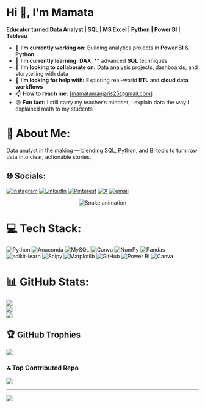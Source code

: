 # Hi 👋, I'm Mamata
**Educator turned Data Analyst | SQL | MS Excel | Python | Power BI | Tableau**

- 🔭 **I’m currently working on:** Building analytics projects in **Power BI** & **Python**  
- 🌱 **I’m currently learning:** **DAX**, ** advanced **SQL** techniques  
- 👯 **I’m looking to collaborate on:** Data analysis projects, dashboards, and storytelling with data  
- 🤔 **I’m looking for help with:** Exploring real-world **ETL** and **cloud data workflows**  
- 📫 **How to reach me:** [mamatamanjaris25@gmail.com]  
- 😄 **Fun fact:** I still carry my teacher’s mindset, I explain data the way I explained math to my students  


# 💫 About Me:
Data analyst in the making — blending SQL, Python, and BI tools to turn raw data into clear, actionable stories.


## 🌐 Socials:
[![Instagram](https://img.shields.io/badge/Instagram-%23E4405F.svg?logo=Instagram&logoColor=white)](https://instagram.com/rinky_sahoo) [![LinkedIn](https://img.shields.io/badge/LinkedIn-%230077B5.svg?logo=linkedin&logoColor=white)](https://linkedin.com/in/mamata-manjari-data-analyst) [![Pinterest](https://img.shields.io/badge/Pinterest-%23E60023.svg?logo=Pinterest&logoColor=white)](https://pinterest.com/rinkycutypie) [![X](https://img.shields.io/badge/X-black.svg?logo=X&logoColor=white)](https://x.com/manjari_sa82586) [![email](https://img.shields.io/badge/Email-D14836?logo=gmail&logoColor=white)](mailto:mamatamanjaris25@gmail.com) 

<!-- Snake Game Repo View -->

<div align="center">
  <img src="https://profile-readme-generator.com/assets/snake.svg" alt="Snake animation" />
</div>

# 💻 Tech Stack:
![Python](https://img.shields.io/badge/python-3670A0?style=plastic&logo=python&logoColor=ffdd54) ![Anaconda](https://img.shields.io/badge/Anaconda-%2344A833.svg?style=plastic&logo=anaconda&logoColor=white) ![MySQL](https://img.shields.io/badge/mysql-4479A1.svg?style=plastic&logo=mysql&logoColor=white) ![Canva](https://img.shields.io/badge/Canva-%2300C4CC.svg?style=plastic&logo=Canva&logoColor=white) ![NumPy](https://img.shields.io/badge/numpy-%23013243.svg?style=plastic&logo=numpy&logoColor=white) ![Pandas](https://img.shields.io/badge/pandas-%23150458.svg?style=plastic&logo=pandas&logoColor=white) ![scikit-learn](https://img.shields.io/badge/scikit--learn-%23F7931E.svg?style=plastic&logo=scikit-learn&logoColor=white) ![Scipy](https://img.shields.io/badge/SciPy-%230C55A5.svg?style=plastic&logo=scipy&logoColor=%white) ![Matplotlib](https://img.shields.io/badge/Matplotlib-%23ffffff.svg?style=plastic&logo=Matplotlib&logoColor=black) ![GitHub](https://img.shields.io/badge/github-%23121011.svg?style=plastic&logo=github&logoColor=white) ![Power Bi](https://img.shields.io/badge/power_bi-F2C811?style=plastic&logo=powerbi&logoColor=black) ![Canva](https://img.shields.io/badge/Canva-%2300C4CC.svg?style=plastic&logo=Canva&logoColor=white)
# 📊 GitHub Stats:
![](https://github-readme-stats.vercel.app/api?username=ms25-exp&theme=chartreuse-dark&hide_border=false&include_all_commits=true&count_private=false)<br/>
![](https://nirzak-streak-stats.vercel.app/?user=ms25-exp&theme=chartreuse-dark&hide_border=false)<br/>
![](https://github-readme-stats.vercel.app/api/top-langs/?username=ms25-exp&theme=chartreuse-dark&hide_border=false&include_all_commits=true&count_private=false&layout=compact)

## 🏆 GitHub Trophies
![](https://github-profile-trophy.vercel.app/?username=ms25-exp&theme=gruvbox&no-frame=false&no-bg=false&margin-w=4)

### 🔝 Top Contributed Repo
![](https://github-contributor-stats.vercel.app/api?username=ms25-exp&limit=5&theme=dark&combine_all_yearly_contributions=true)

---
[![](https://visitcount.itsvg.in/api?id=ms25-exp&icon=0&color=0)](https://visitcount.itsvg.in)

<!-- Proudly created with GPRM ( https://gprm.itsvg.in ) -->
